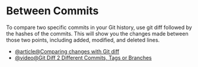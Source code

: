 # Between Commits

To compare two specific commits in your Git history, use git diff followed by the hashes of the commits. This will show you the changes made between those two points, including added, modified, and deleted lines.

- [@article@Comparing changes with Git diff](https://refine.dev/blog/git-diff-command/)
- [@video@Git Diff 2 Different Commits, Tags or Branches](https://www.youtube.com/watch?v=uq5VWPDCtFo)